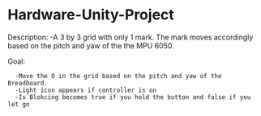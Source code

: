 # Hardware-Unity-Project

Description:
       -A 3 by 3 grid with only 1 mark. The mark moves accordingly based on the pitch and yaw of the the MPU 6050. 
       
Goal: 

      -Move the O in the grid based on the pitch and yaw of the Breadboard.
      -Light icon appears if controller is on
      -Is Blokcing becomes true if you hold the button and false if you let go

